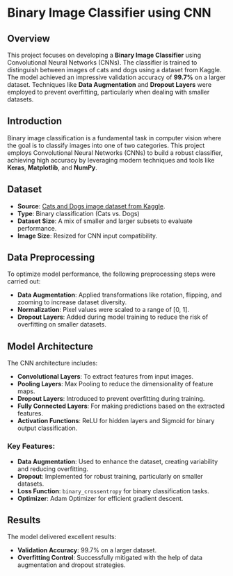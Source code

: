 # Binary Image Classifier using CNN

## Overview
This project focuses on developing a **Binary Image Classifier** using Convolutional Neural Networks (CNNs). The classifier is trained to distinguish between images of cats and dogs using a dataset from Kaggle. The model achieved an impressive validation accuracy of **99.7%** on a larger dataset. Techniques like **Data Augmentation** and **Dropout Layers** were employed to prevent overfitting, particularly when dealing with smaller datasets.

## Introduction
Binary image classification is a fundamental task in computer vision where the goal is to classify images into one of two categories. This project employs Convolutional Neural Networks (CNNs) to build a robust classifier, achieving high accuracy by leveraging modern techniques and tools like **Keras**, **Matplotlib**, and **NumPy**.

## Dataset
- **Source**: [Cats and Dogs image dataset from Kaggle](https://www.kaggle.com/).
- **Type**: Binary classification (Cats vs. Dogs)
- **Dataset Size**: A mix of smaller and larger subsets to evaluate performance.
- **Image Size**: Resized for CNN input compatibility.

## Data Preprocessing
To optimize model performance, the following preprocessing steps were carried out:
- **Data Augmentation**: Applied transformations like rotation, flipping, and zooming to increase dataset diversity.
- **Normalization**: Pixel values were scaled to a range of [0, 1].
- **Dropout Layers**: Added during model training to reduce the risk of overfitting on smaller datasets.

## Model Architecture
The CNN architecture includes:
- **Convolutional Layers**: To extract features from input images.
- **Pooling Layers**: Max Pooling to reduce the dimensionality of feature maps.
- **Dropout Layers**: Introduced to prevent overfitting during training.
- **Fully Connected Layers**: For making predictions based on the extracted features.
- **Activation Functions**: ReLU for hidden layers and Sigmoid for binary output classification.

### Key Features:
- **Data Augmentation**: Used to enhance the dataset, creating variability and reducing overfitting.
- **Dropout**: Implemented for robust training, particularly on smaller datasets.
- **Loss Function**: `binary_crossentropy` for binary classification tasks.
- **Optimizer**: Adam Optimizer for efficient gradient descent.

## Results
The model delivered excellent results:
- **Validation Accuracy**: 99.7% on a larger dataset.
- **Overfitting Control**: Successfully mitigated with the help of data augmentation and dropout strategies.
